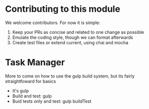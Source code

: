 # Contributing to this module
We welcome contributors.  For now it is simple:
1. Keep your PRs as concise and related to one change as possible
2. Emulate the coding style, though we can format afterwards
3. Create test files or extend current, using chai and mocha

# Task Manager
More to come on how to use the gulp build system, but its fairly straightfoward for basics
- It's gulp
- Build and test: gulp
- Buid tests only and test: gulp buildTest
